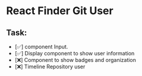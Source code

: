 # React Finder Git User

## Task:

- [✅] component Input.
- [✅] Display component to show user information
- [❌] Component to show badges and organization
- [❌] Timeline Repository user
